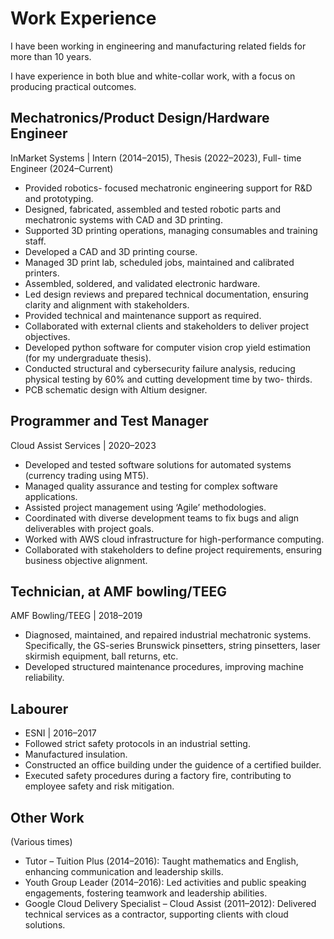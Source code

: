 # Work Experience

I have been working in engineering and manufacturing related fields for more than 10 years.

I have experience in both blue and white-collar work, with a focus on producing practical outcomes.

## Mechatronics/Product Design/Hardware Engineer
InMarket Systems | Intern (2014–2015), Thesis (2022–2023), Full- time Engineer (2024–Current)
- Provided robotics- focused mechatronic engineering support for R&D and prototyping.
- Designed, fabricated, assembled and tested robotic parts and mechatronic systems with CAD and 3D printing.
- Supported 3D printing operations, managing consumables and training staff.
- Developed a CAD and 3D printing course.
- Managed 3D print lab, scheduled jobs, maintained and calibrated printers.
- Assembled, soldered, and validated electronic hardware.
- Led design reviews and prepared technical documentation, ensuring clarity and alignment with stakeholders.
- Provided technical and maintenance support as required.
- Collaborated with external clients and stakeholders to deliver project objectives.
- Developed python software for computer vision crop yield estimation (for my undergraduate thesis).
- Conducted structural and cybersecurity failure analysis, reducing physical testing by 60% and cutting development time by two- thirds.
- PCB schematic design with Altium designer.

## Programmer and Test Manager
Cloud Assist Services | 2020–2023
- Developed and tested software solutions for automated systems (currency trading using MT5).
- Managed quality assurance and testing for complex software applications.
- Assisted project management using ‘Agile’ methodologies.
- Coordinated with diverse development teams to fix bugs and align deliverables with project goals.
- Worked with AWS cloud infrastructure for high-performance computing.
- Collaborated with stakeholders to define project requirements, ensuring business objective alignment.

## Technician, at AMF bowling/TEEG
AMF Bowling/TEEG | 2018–2019
- Diagnosed, maintained, and repaired industrial mechatronic systems. Specifically, the GS-series Brunswick pinsetters, string pinsetters, laser skirmish equipment, ball returns, etc.
- Developed structured maintenance procedures, improving machine reliability.

## Labourer
- ESNI | 2016–2017
- Followed strict safety protocols in an industrial setting.
- Manufactured insulation.
- Constructed an office building under the guidence of a certified builder.
- Executed safety procedures during a factory fire, contributing to employee safety and risk mitigation.

## Other Work
(Various times)
- Tutor – Tuition Plus (2014–2016): Taught mathematics and English, enhancing communication and leadership skills.
- Youth Group Leader (2014–2016): Led activities and public speaking engagements, fostering teamwork and leadership abilities.
- Google Cloud Delivery Specialist – Cloud Assist (2011–2012): Delivered technical services as a contractor, supporting clients with cloud solutions.